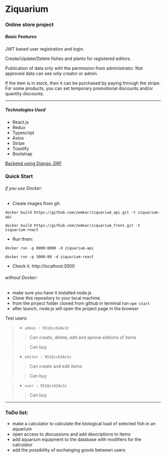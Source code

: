 # Ziquarium 
### Online store project

##### Basic Features
JWT based user registration and login.

Create/Update/Delete fishes and plants for registered editors.

Publication of data only with the permission from administrator. Not approved data can see only creator or admin. 

If the item is in stock, then it can be purchased by paying through the stripe.
For some products, you can set temporary promotional discounts and/or quantity discounts.

------------

##### Technologies Used
- React.js
- Redux
- Typescript
- Axios
- Stripe
- Toastify
- Bootstrap



 [Backend using Django, DRF](https://github.com/zemkar/ziquarium_django)
 
### Quick Start
###### if you use Docker:
- Create images from git:

 `docker build https://github.com/zemkar/ziquarium_api.git -t ziquarium-api`

 `docker build https://github.com/zemkar/ziquarium_front.git -t ziquarium-react`

- Run them:

 `docker run -p 8000:8000 -d ziquarium-api`
 
 `docker run -p 3000:80 -d ziquarium-react`
 
- Check it:  http://localhost:3000


###### without Docker:
- make sure you have it installed node.js
 - Clone this repository to your local machine.
- from the project folder cloned from github
in terminal run `npm start`
- after launch, node.js will open the project page in the browser


Test users: 
> - `admin : 951Qsc62Ax3z`
>>  Can create, delete, edit and aprove editions of items
>
>> Can buy

> - `editor : 951Qsc62Ax3z`
>> Can create and edit items
>
>> Can buy

> - `user : 951Qsc62Ax3z`
>>  Can buy



------------

### ToDo list:

- make a calculator to calculate the biological load of selected fish in an aquarium
- open access to discussions and add descriptions to items
- add aquarium equipment to the database with modifiers for the calculator
- add the possibility of exchanging goods between users



